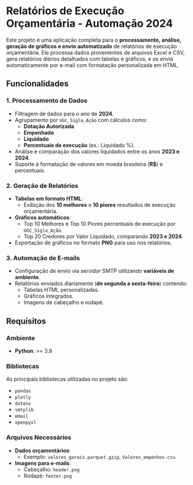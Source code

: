# Relatórios de Execução Orçamentária - Automação 2024

Este projeto é uma aplicação completa para o **processamento, análise, geração de gráficos e envio automatizado** de relatórios de execução orçamentária. Ele processa dados provenientes de arquivos Excel e CSV, gera relatórios diários detalhados com tabelas e gráficos, e os envia automaticamente por e-mail com formatação personalizada em HTML.

## Funcionalidades

### 1. Processamento de Dados
- Filtragem de dados para o ano de **2024**.
- Agrupamento por `UGC_Sigla_Ação` com cálculos como:
  - **Dotação Autorizada**
  - **Empenhado**
  - **Liquidado**
  - **Percentuais de execução** (ex.: Liquidado %).
- Análise e comparação dos valores liquidados entre os anos **2023 e 2024**.
- Suporte à formatação de valores em moeda brasileira (**R$**) e percentuais.

### 2. Geração de Relatórios
- **Tabelas em formato HTML**:
  - Exibição dos **10 melhores** e **10 piores** resultados de execução orçamentária.
- **Gráficos automáticos**:
  - Top 10 Melhores e Top 10 Piores percentuais de execução por `UGC_Sigla_Ação`.
  - Top 20 Credores por Valor Liquidado, comparando **2023 e 2024**.
- Exportação de gráficos no formato **PNG** para uso nos relatórios.

### 3. Automação de E-mails
- Configuração de envio via servidor SMTP utilizando **variáveis de ambiente**.
- Relatórios enviados diariamente (**de segunda a sexta-feira**) contendo:
  - Tabelas HTML personalizadas.
  - Gráficos integrados.
  - Imagens de cabeçalho e rodapé.

## Requisitos

### Ambiente
- **Python**: >= 3.8

### Bibliotecas
As principais bibliotecas utilizadas no projeto são:
- `pandas`
- `plotly`
- `dotenv`
- `smtplib`
- `email`
- `openpyxl`

### Arquivos Necessários
- **Dados orçamentários**:
  - Exemplo: `valores_gerais.parquet.gzip`, `Valores_empenhos.csv`.
- **Imagens para e-mails**:
  - Cabeçalho: `header.png`
  - Rodapé: `footer.png`
